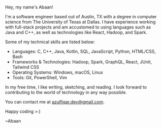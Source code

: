 Hey, my name's Abaan!

I'm a software engineer based out of Austin, TX with a degree in computer science from The University of Texas at Dallas. I have experience working with full-stack projects and am accustomed to using languages such as Java and C++, as well as technologies like React, Hadoop, and Spark.

Some of my technical skills are listed below:
- Languages: C, C++, Java, Kotlin, SQL, JavaScript, Python, HTML/CSS, Bash
- Frameworks & Technologies: Hadoop, Spark, GraphQL, React, JUnit, Tailwind CSS
- Operating Systems: Windows, macOS, Linux
- Tools: Git, PowerShell, Vim 

In my free time, I like writing, sketching, and reading. I look forward to contributing to the world of technology in any way possible.

You can contact me at azulfiqar.dev@gmail.com.

Happy coding >:)

~Abaan

